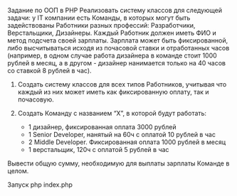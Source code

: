 Задание по ООП в PHP
 </hr>
Реализовать систему классов для следующей задачи: у IT компании есть Команды, в которых могут быть задействованы Работники разных профессий: Разработчики, Верстальщики, Дизайнеры. Каждый Работник должен иметь ФИО и метод подсчета своей зарплаты. Зарплата может быть фиксированной, либо высчитываться исходя из почасовой ставки и отработанных часов (например, в одном случае работа дизайнера в команде стоит 1000 рублей в месяц, а в другом - дизайнер нанимается только на 40 часов со ставкой 8 рублей в час).

1. Создать систему классов для всех типов Работников, учитывая что каждый из них может иметь как фиксированную оплату, так и почасовую.

2. Создать Команду с названием “Х”, в которой будут работать:
    - 1 дизайнер, фиксированная оплата 3000 рублей
    - 1 Senior Developer, нанятый на 60ч с оплатой 10 рублей в час
    - 2 Middle Developer. Фиксированная оплата 1000 рублей в месяц
    - 1 верстальщик, 120ч с оплатой 5 рублей в час

Вывести общую сумму, необходимую для выплаты зарплаты Команде в целом.

Запуск
php index.php
